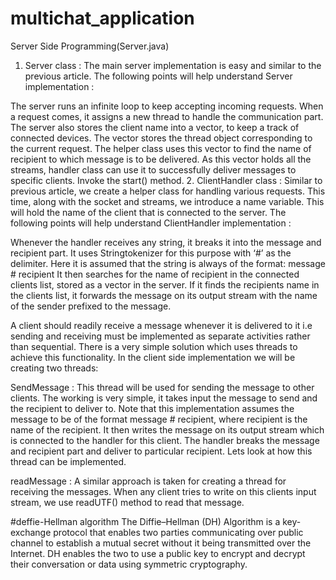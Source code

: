 # multichat_application
Server Side Programming(Server.java)

1. Server class : The main server implementation is easy and similar to the previous article. The following points will help understand Server implementation :

The server runs an infinite loop to keep accepting incoming requests.
When a request comes, it assigns a new thread to handle the communication part.
The server also stores the client name into a vector, to keep a track of connected devices. The vector stores the thread object corresponding to the current request. 
The helper class uses this vector to find the name of recipient to which message is to be delivered. As this vector holds all the streams, handler class can use it to 
successfully deliver messages to specific clients.
Invoke the start() method.
2. ClientHandler class : Similar to previous article, we create a helper class for handling various requests. This time, along with the socket and streams, we
introduce a name variable. This will hold the name of the client that is connected to the server. The following points will help understand ClientHandler
implementation :

Whenever the handler receives any string, it breaks it into the message and recipient part. It uses Stringtokenizer for this purpose with ‘#’ as the delimiter. 
Here it is assumed that the string is always of the format: 
message # recipient
It then searches for the name of recipient in the connected clients list, stored as a vector in the server. If it finds the recipients name in the clients list, 
it forwards the message on its output stream with the name of the sender prefixed to the message. 











 A client should readily receive a message whenever it is delivered to it i.e sending and receiving must be implemented as separate activities rather than sequential.
There is a very simple solution which uses threads to achieve this functionality. In the client side implementation we will be creating two threads:

SendMessage : This thread will be used for sending the message to other clients. The working is very simple, it takes input the message to send and the recipient to 
deliver to. Note that this implementation assumes the message to be of the format message # recipient, where recipient is the name of the recipient. It then writes
the message on its output stream which is connected to the handler for this client. The handler breaks the message and recipient part and deliver to particular recipient.
Lets look at how this thread can be implemented.



readMessage : A similar approach is taken for creating a thread for receiving the messages. When any client tries to write on this clients input stream, we use 
readUTF() method to read that message.


















#deffie-Hellman algorithm
The Diffie–Hellman (DH) Algorithm is a key-exchange protocol that enables two parties communicating over public channel to establish a mutual secret without it being 
transmitted over the Internet. DH enables the two to use a public key to encrypt and decrypt their conversation or data using symmetric cryptography.

